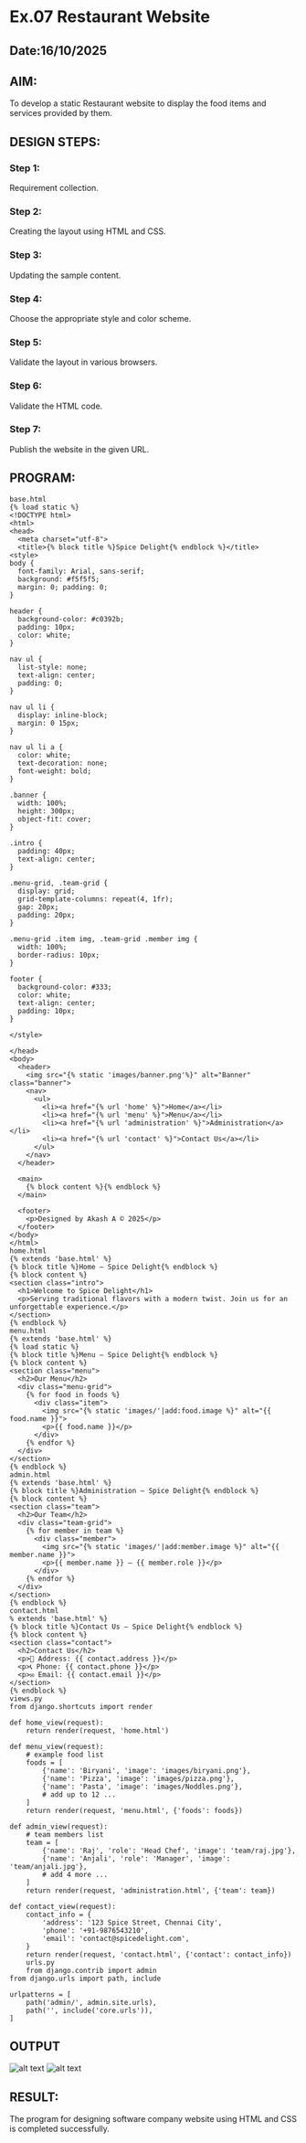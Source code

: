 # Ex.07 Restaurant Website
## Date:16/10/2025

## AIM:
To develop a static Restaurant website to display the food items and services provided by them.

## DESIGN STEPS:

### Step 1:
Requirement collection.

### Step 2:
Creating the layout using HTML and CSS.

### Step 3:
Updating the sample content.

### Step 4:
Choose the appropriate style and color scheme.

### Step 5:
Validate the layout in various browsers.

### Step 6:
Validate the HTML code.

### Step 7:
Publish the website in the given URL.

## PROGRAM:
```
base.html
{% load static %}
<!DOCTYPE html>
<html>
<head>
  <meta charset="utf-8">
  <title>{% block title %}Spice Delight{% endblock %}</title>
<style>
body {
  font-family: Arial, sans-serif;
  background: #f5f5f5;
  margin: 0; padding: 0;
}

header {
  background-color: #c0392b;
  padding: 10px;
  color: white;
}

nav ul {
  list-style: none;
  text-align: center;
  padding: 0;
}

nav ul li {
  display: inline-block;
  margin: 0 15px;
}

nav ul li a {
  color: white;
  text-decoration: none;
  font-weight: bold;
}

.banner {
  width: 100%;
  height: 300px;
  object-fit: cover;
}

.intro {
  padding: 40px;
  text-align: center;
}

.menu-grid, .team-grid {
  display: grid;
  grid-template-columns: repeat(4, 1fr);
  gap: 20px;
  padding: 20px;
}

.menu-grid .item img, .team-grid .member img {
  width: 100%;
  border-radius: 10px;
}

footer {
  background-color: #333;
  color: white;
  text-align: center;
  padding: 10px;
}

</style>

</head>
<body>
  <header>
    <img src="{% static 'images/banner.png'%}" alt="Banner" class="banner">
    <nav>
      <ul>
        <li><a href="{% url 'home' %}">Home</a></li>
        <li><a href="{% url 'menu' %}">Menu</a></li>
        <li><a href="{% url 'administration' %}">Administration</a></li>
        <li><a href="{% url 'contact' %}">Contact Us</a></li>
      </ul>
    </nav>
  </header>

  <main>
    {% block content %}{% endblock %}
  </main>

  <footer>
    <p>Designed by Akash A © 2025</p>
  </footer>
</body>
</html>
home.html
{% extends 'base.html' %}
{% block title %}Home — Spice Delight{% endblock %}
{% block content %}
<section class="intro">
  <h1>Welcome to Spice Delight</h1>
  <p>Serving traditional flavors with a modern twist. Join us for an unforgettable experience.</p>
</section>
{% endblock %}
menu.html
{% extends 'base.html' %}
{% load static %}
{% block title %}Menu — Spice Delight{% endblock %}
{% block content %}
<section class="menu">
  <h2>Our Menu</h2>
  <div class="menu-grid">
    {% for food in foods %}
      <div class="item">
        <img src="{% static 'images/'|add:food.image %}" alt="{{ food.name }}">
        <p>{{ food.name }}</p>
      </div>
    {% endfor %}
  </div>
</section>
{% endblock %}
admin.html
{% extends 'base.html' %}
{% block title %}Administration — Spice Delight{% endblock %}
{% block content %}
<section class="team">
  <h2>Our Team</h2>
  <div class="team-grid">
    {% for member in team %}
      <div class="member">
        <img src="{% static 'images/'|add:member.image %}" alt="{{ member.name }}">
        <p>{{ member.name }} – {{ member.role }}</p>
      </div>
    {% endfor %}
  </div>
</section>
{% endblock %}
contact.html
% extends 'base.html' %}
{% block title %}Contact Us — Spice Delight{% endblock %}
{% block content %}
<section class="contact">
  <h2>Contact Us</h2>
  <p>📍 Address: {{ contact.address }}</p>
  <p>📞 Phone: {{ contact.phone }}</p>
  <p>✉ Email: {{ contact.email }}</p>
</section>
{% endblock %}
views.py
from django.shortcuts import render

def home_view(request):
    return render(request, 'home.html')

def menu_view(request):
    # example food list
    foods = [
        {'name': 'Biryani', 'image': 'images/biryani.png'},
        {'name': 'Pizza', 'image': 'images/pizza.png'},
        {'name': 'Pasta', 'image': 'images/Noddles.png'},
        # add up to 12 ...
    ]
    return render(request, 'menu.html', {'foods': foods})

def admin_view(request):
    # team members list
    team = [
        {'name': 'Raj', 'role': 'Head Chef', 'image': 'team/raj.jpg'},
        {'name': 'Anjali', 'role': 'Manager', 'image': 'team/anjali.jpg'},
        # add 4 more ...
    ]
    return render(request, 'administration.html', {'team': team})

def contact_view(request):
    contact_info = {
        'address': '123 Spice Street, Chennai City',
        'phone': '+91-9876543210',
        'email': 'contact@spicedelight.com',
    }
    return render(request, 'contact.html', {'contact': contact_info})
    urls.py
    from django.contrib import admin
from django.urls import path, include

urlpatterns = [
    path('admin/', admin.site.urls),
    path('', include('core.urls')),
]

```


## OUTPUT
![alt text](<Screenshot 2025-10-16 114350.png>)
![alt text](<Screenshot 2025-10-16 114402.png>)

## RESULT:
The program for designing software company website using HTML and CSS is completed successfully.
